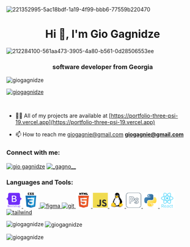 
![221352995-5ac18bdf-1a19-4f99-bbb6-77559b220470](https://github.com/user-attachments/assets/0cb24d0b-9e40-46a2-897b-fa2b7a3cdf7c)


<h1 align="center">Hi 👋, I'm Gio Gagnidze</h1>

![212284100-561aa473-3905-4a80-b561-0d28506553ee](https://github.com/user-attachments/assets/03f1a853-1a9b-40c9-b6cc-96723de558b1)


<h3 align="center">software developer from Georgia</h3>

<p align="left"> <img src="https://komarev.com/ghpvc/?username=giogagnidze&label=Profile%20views&color=0e75b6&style=flat" alt="giogagnidze" /> </p>

<p align="left"> <a href="https://github.com/ryo-ma/github-profile-trophy"><img src="https://github-profile-trophy.vercel.app/?username=giogagnidze" alt="giogagnidze" /></a> </p>

<p align="left"> <a href="https://twitter.com/" target="blank"><img src="https://img.shields.io/twitter/follow/?logo=twitter&style=for-the-badge" alt="" /></a> </p>

- 👨‍💻 All of my projects are available at [https://portfolio-three-psi-19.vercel.app](https://portfolio-three-psi-19.vercel.app)

- 📫 How to reach me giogagnie@gmail.com **giogagnie@gmail.com**

<h3 align="left">Connect with me:</h3>
<p align="left">
<a href="https://fb.com/gio gagnidze" target="blank"><img align="center" src="https://raw.githubusercontent.com/rahuldkjain/github-profile-readme-generator/master/src/images/icons/Social/facebook.svg" alt="gio gagnidze" height="30" width="40" /></a>
<a href="https://instagram.com/_gagno__" target="blank"><img align="center" src="https://raw.githubusercontent.com/rahuldkjain/github-profile-readme-generator/master/src/images/icons/Social/instagram.svg" alt="_gagno__" height="30" width="40" /></a>
</p>

<h3 align="left">Languages and Tools:</h3>
<p align="left"> <a href="https://getbootstrap.com" target="_blank" rel="noreferrer"> <img src="https://raw.githubusercontent.com/devicons/devicon/master/icons/bootstrap/bootstrap-plain-wordmark.svg" alt="bootstrap" width="40" height="40"/> </a> <a href="https://www.w3schools.com/css/" target="_blank" rel="noreferrer"> <img src="https://raw.githubusercontent.com/devicons/devicon/master/icons/css3/css3-original-wordmark.svg" alt="css3" width="40" height="40"/> </a> <a href="https://www.figma.com/" target="_blank" rel="noreferrer"> <img src="https://www.vectorlogo.zone/logos/figma/figma-icon.svg" alt="figma" width="40" height="40"/> </a> <a href="https://git-scm.com/" target="_blank" rel="noreferrer"> <img src="https://www.vectorlogo.zone/logos/git-scm/git-scm-icon.svg" alt="git" width="40" height="40"/> </a> <a href="https://www.w3.org/html/" target="_blank" rel="noreferrer"> <img src="https://raw.githubusercontent.com/devicons/devicon/master/icons/html5/html5-original-wordmark.svg" alt="html5" width="40" height="40"/> </a> <a href="https://developer.mozilla.org/en-US/docs/Web/JavaScript" target="_blank" rel="noreferrer"> <img src="https://raw.githubusercontent.com/devicons/devicon/master/icons/javascript/javascript-original.svg" alt="javascript" width="40" height="40"/> </a> <a href="https://www.linux.org/" target="_blank" rel="noreferrer"> <img src="https://raw.githubusercontent.com/devicons/devicon/master/icons/linux/linux-original.svg" alt="linux" width="40" height="40"/> </a> <a href="https://www.photoshop.com/en" target="_blank" rel="noreferrer"> <img src="https://raw.githubusercontent.com/devicons/devicon/master/icons/photoshop/photoshop-line.svg" alt="photoshop" width="40" height="40"/> </a> <a href="https://www.python.org" target="_blank" rel="noreferrer"> <img src="https://raw.githubusercontent.com/devicons/devicon/master/icons/python/python-original.svg" alt="python" width="40" height="40"/> </a> <a href="https://reactjs.org/" target="_blank" rel="noreferrer"> <img src="https://raw.githubusercontent.com/devicons/devicon/master/icons/react/react-original-wordmark.svg" alt="react" width="40" height="40"/> </a> <a href="https://tailwindcss.com/" target="_blank" rel="noreferrer"> <img src="https://www.vectorlogo.zone/logos/tailwindcss/tailwindcss-icon.svg" alt="tailwind" width="40" height="40"/> </a> </p>

<p><img align="left" src="https://github-readme-stats.vercel.app/api/top-langs?username=giogagnidze&show_icons=true&locale=en&layout=compact" alt="giogagnidze" /></p>

<p>&nbsp;<img align="center" src="https://github-readme-stats.vercel.app/api?username=giogagnidze&show_icons=true&locale=en" alt="giogagnidze" /></p>

<p><img align="center" src="https://github-readme-streak-stats.herokuapp.com/?user=giogagnidze&" alt="giogagnidze" /></p>
